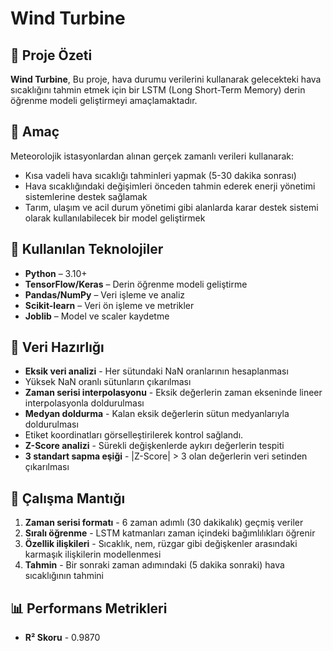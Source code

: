 # Wind Turbine

## 📌 Proje Özeti

**Wind Turbine**, Bu proje, hava durumu verilerini kullanarak gelecekteki hava sıcaklığını tahmin etmek için bir LSTM (Long Short-Term Memory) derin öğrenme modeli geliştirmeyi amaçlamaktadır.

## 🌟 Amaç
Meteorolojik istasyonlardan alınan gerçek zamanlı verileri kullanarak:
* Kısa vadeli hava sıcaklığı tahminleri yapmak (5-30 dakika sonrası)
* Hava sıcaklığındaki değişimleri önceden tahmin ederek enerji yönetimi sistemlerine destek sağlamak
* Tarım, ulaşım ve acil durum yönetimi gibi alanlarda karar destek sistemi olarak kullanılabilecek bir model geliştirmek

## 🧠 Kullanılan Teknolojiler

* **Python** – 3.10+
* **TensorFlow/Keras** – Derin öğrenme modeli geliştirme
* **Pandas/NumPy** – Veri işleme ve analiz
* **Scikit-learn** – Veri ön işleme ve metrikler
* **Joblib** – Model ve scaler kaydetme


## 📁 Veri Hazırlığı

* **Eksik veri analizi** - Her sütundaki NaN oranlarının hesaplanması
* Yüksek NaN oranlı sütunların çıkarılması
* **Zaman serisi interpolasyonu** - Eksik değerlerin zaman ekseninde lineer interpolasyonla doldurulması
* **Medyan doldurma** - Kalan eksik değerlerin sütun medyanlarıyla doldurulması
* Etiket koordinatları görselleştirilerek kontrol sağlandı.
* **Z-Score analizi** - Sürekli değişkenlerde aykırı değerlerin tespiti
* **3 standart sapma eşiği** - |Z-Score| > 3 olan değerlerin veri setinden çıkarılması

## 📸 Çalışma Mantığı

1. **Zaman serisi formatı** - 6 zaman adımlı (30 dakikalık) geçmiş veriler
2. **Sıralı öğrenme** - LSTM katmanları zaman içindeki bağımlılıkları öğrenir
3. **Özellik ilişkileri** - Sıcaklık, nem, rüzgar gibi değişkenler arasındaki karmaşık ilişkilerin modellenmesi
4. **Tahmin** - Bir sonraki zaman adımındaki (5 dakika sonraki) hava sıcaklığının tahmini

## 📊 Performans Metrikleri

* **R² Skoru** - 0.9870



